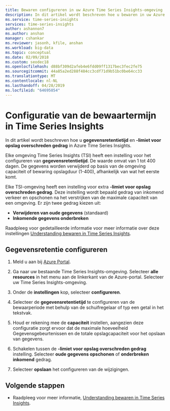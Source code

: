```yaml
---
title: Bewaren configureren in uw Azure Time Series Insights-omgeving | Microsoft Docs
description: In dit artikel wordt beschreven hoe u bewaren in uw Azure Time Series Insights-omgeving configureren.
ms.service: time-series-insights
services: time-series-insights
author: ashannon7
ms.author: anshan
manager: cshankar
ms.reviewer: jasonh, kfile, anshan
ms.workload: big-data
ms.topic: conceptual
ms.date: 02/09/2018
ms.custom: seodec18
ms.openlocfilehash: d88bf309d2afeb4e6fdd09ff1317bec3fec2fe75
ms.sourcegitcommit: 44a85a2ed288f484cc3cdf71d9b51bc0be64cc33
ms.translationtype: MT
ms.contentlocale: nl-NL
ms.lasthandoff: 04/28/2019
ms.locfileid: "64695854"
---
```

# <a name="configuring-retention-in-time-series-insights"></a>Configuratie van de bewaartermijn in Time Series Insights
In dit artikel wordt beschreven hoe u **gegevensretentietijd** en **-limiet voor opslag overschreden gedrag** in Azure Time Series Insights.

Elke omgeving Time Series Insights (TSI) heeft een instelling voor het configureren van **gegevensretentietijd**. De waarde omvat van 1 tot 400 dagen. De gegevens worden verwijderd op basis van de omgeving capaciteit of bewaring opslagduur (1-400), afhankelijk van wat het eerste komt.

Elke TSI-omgeving heeft een instelling voor extra **-limiet voor opslag overschreden gedrag**. Deze instelling wordt bepaald gedrag van inkomend verkeer en opschonen na het verstrijken van de maximale capaciteit van een omgeving. Er zijn twee gedrag kiezen uit:
- **Verwijderen van oude gegevens** (standaard)  
- **Inkomende gegevens onderbreken**

Raadpleeg voor gedetailleerde informatie voor meer informatie over deze instellingen [Understanding bewaren in Time Series Insights](time-series-insights-concepts-retention.md).  

## <a name="configure-data-retention"></a>Gegevensretentie configureren

1. Meld u aan bij [Azure Portal](https://portal.azure.com).

2. Ga naar uw bestaande Time Series Insights-omgeving. Selecteer **alle resources** in het menu aan de linkerkant van de Azure-portal. Selecteer uw Time Series Insights-omgeving.

3. Onder de **instellingen** kop, selecteer **configureren**.

4. Selecteer de **gegevensretentietijd** te configureren van de bewaarperiode met behulp van de schuifregelaar of typ een getal in het tekstvak.

5. Houd er rekening mee de **capaciteit** instellen, aangezien deze configuratie zorgt ervoor dat de maximale hoeveelheid Gegevensgebeurtenissen en de totale opslagcapaciteit voor het opslaan van gegevens. 

6. Schakelen tussen de **-limiet voor opslag overschreden gedrag** instelling. Selecteer **oude gegevens opschonen** of **onderbreken inkomend** gedrag.

7. Selecteer **opslaan** het configureren van de wijzigingen.

## <a name="next-steps"></a>Volgende stappen

- Raadpleeg voor meer informatie, [Understanding bewaren in Time Series Insights](time-series-insights-concepts-retention.md).